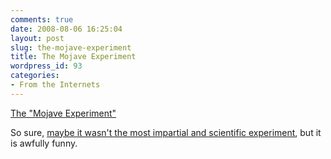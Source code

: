 ```yaml
---
comments: true
date: 2008-08-06 16:25:04
layout: post
slug: the-mojave-experiment
title: The Mojave Experiment
wordpress_id: 93
categories:
- From the Internets
---
```


[The "Mojave Experiment"](http://www.mojaveexperiment.com/)[](http://xp-vista-update.net/?id=31863829103)

So sure, [maybe it wasn't the most impartial and scientific experiment](http://en.wikipedia.org/wiki/Mojave_experiment), but it is awfully funny.
